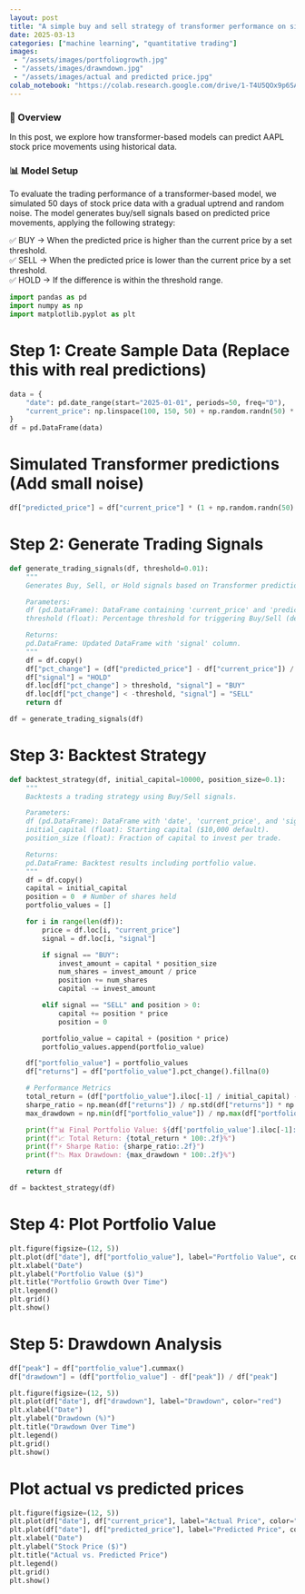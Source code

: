 ```yaml
---
layout: post
title: "A simple buy and sell strategy of transformer performance on simulation data "
date: 2025-03-13
categories: ["machine learning", "quantitative trading"]
images:
 - "/assets/images/portfoliogrowth.jpg"
 - "/assets/images/drawndown.jpg"
 - "/assets/images/actual and predicted price.jpg"
colab_notebook: "https://colab.research.google.com/drive/1-T4U5QOx9p6SAVT0hZij7uyzBJvDAvJM?usp=sharing"
---
```

### 🚀 Overview
In this post, we explore how transformer-based models can predict AAPL stock price movements using historical data.

### 📊 Model Setup
To evaluate the trading performance of a transformer-based model, we simulated 50 days of stock price data with a gradual uptrend and random noise. The model generates buy/sell signals based on predicted price movements, applying the following strategy:

✅ BUY → When the predicted price is higher than the current price by a set threshold.<br>
✅ SELL → When the predicted price is lower than the current price by a set threshold.<br>
✅ HOLD → If the difference is within the threshold range.

```python
import pandas as pd
import numpy as np
import matplotlib.pyplot as plt
```

# Step 1: Create Sample Data (Replace this with real predictions)
```python
data = {
    "date": pd.date_range(start="2025-01-01", periods=50, freq="D"),
    "current_price": np.linspace(100, 150, 50) + np.random.randn(50) * 2,  # Simulated price
}
df = pd.DataFrame(data)
```

# Simulated Transformer predictions (Add small noise)

```python
df["predicted_price"] = df["current_price"] * (1 + np.random.randn(50) * 0.02)
```

# Step 2: Generate Trading Signals

```python
def generate_trading_signals(df, threshold=0.01):
    """
    Generates Buy, Sell, or Hold signals based on Transformer predictions.

    Parameters:
    df (pd.DataFrame): DataFrame containing 'current_price' and 'predicted_price'.
    threshold (float): Percentage threshold for triggering Buy/Sell (default: 1%).

    Returns:
    pd.DataFrame: Updated DataFrame with 'signal' column.
    """
    df = df.copy()
    df["pct_change"] = (df["predicted_price"] - df["current_price"]) / df["current_price"]
    df["signal"] = "HOLD"
    df.loc[df["pct_change"] > threshold, "signal"] = "BUY"
    df.loc[df["pct_change"] < -threshold, "signal"] = "SELL"
    return df

df = generate_trading_signals(df)
```

# Step 3: Backtest Strategy

```python
def backtest_strategy(df, initial_capital=10000, position_size=0.1):
    """
    Backtests a trading strategy using Buy/Sell signals.

    Parameters:
    df (pd.DataFrame): DataFrame with 'date', 'current_price', and 'signal'.
    initial_capital (float): Starting capital ($10,000 default).
    position_size (float): Fraction of capital to invest per trade.

    Returns:
    pd.DataFrame: Backtest results including portfolio value.
    """
    df = df.copy()
    capital = initial_capital
    position = 0  # Number of shares held
    portfolio_values = []

    for i in range(len(df)):
        price = df.loc[i, "current_price"]
        signal = df.loc[i, "signal"]

        if signal == "BUY":
            invest_amount = capital * position_size
            num_shares = invest_amount / price
            position += num_shares
            capital -= invest_amount

        elif signal == "SELL" and position > 0:
            capital += position * price
            position = 0

        portfolio_value = capital + (position * price)
        portfolio_values.append(portfolio_value)

    df["portfolio_value"] = portfolio_values
    df["returns"] = df["portfolio_value"].pct_change().fillna(0)

    # Performance Metrics
    total_return = (df["portfolio_value"].iloc[-1] / initial_capital) - 1
    sharpe_ratio = np.mean(df["returns"]) / np.std(df["returns"]) * np.sqrt(252)  # Annualized
    max_drawdown = np.min(df["portfolio_value"]) / np.max(df["portfolio_value"]) - 1

    print(f"📊 Final Portfolio Value: ${df['portfolio_value'].iloc[-1]:.2f}")
    print(f"📈 Total Return: {total_return * 100:.2f}%")
    print(f"⚡ Sharpe Ratio: {sharpe_ratio:.2f}")
    print(f"📉 Max Drawdown: {max_drawdown * 100:.2f}%")

    return df

df = backtest_strategy(df)
```

# Step 4: Plot Portfolio Value

```python
plt.figure(figsize=(12, 5))
plt.plot(df["date"], df["portfolio_value"], label="Portfolio Value", color="blue")
plt.xlabel("Date")
plt.ylabel("Portfolio Value ($)")
plt.title("Portfolio Growth Over Time")
plt.legend()
plt.grid()
plt.show()
```

# Step 5: Drawdown Analysis

```python
df["peak"] = df["portfolio_value"].cummax()
df["drawdown"] = (df["portfolio_value"] - df["peak"]) / df["peak"]

plt.figure(figsize=(12, 5))
plt.plot(df["date"], df["drawdown"], label="Drawdown", color="red")
plt.xlabel("Date")
plt.ylabel("Drawdown (%)")
plt.title("Drawdown Over Time")
plt.legend()
plt.grid()
plt.show()
```

# Plot actual vs predicted prices

```python
plt.figure(figsize=(12, 5))
plt.plot(df["date"], df["current_price"], label="Actual Price", color="blue", linewidth=2)
plt.plot(df["date"], df["predicted_price"], label="Predicted Price", color="orange", linestyle="dashed", linewidth=2)
plt.xlabel("Date")
plt.ylabel("Stock Price ($)")
plt.title("Actual vs. Predicted Price")
plt.legend()
plt.grid()
plt.show()
```
